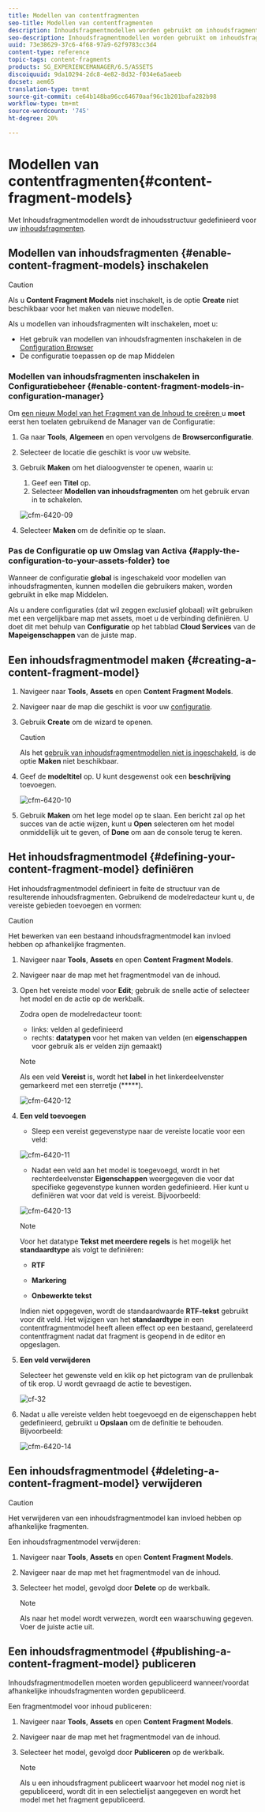 ```yaml
---
title: Modellen van contentfragmenten
seo-title: Modellen van contentfragmenten
description: Inhoudsfragmentmodellen worden gebruikt om inhoudsfragmenten met gestructureerde inhoud te maken.
seo-description: Inhoudsfragmentmodellen worden gebruikt om inhoudsfragmenten met gestructureerde inhoud te maken.
uuid: 73e38629-37c6-4f68-97a9-62f9783cc3d4
content-type: reference
topic-tags: content-fragments
products: SG_EXPERIENCEMANAGER/6.5/ASSETS
discoiquuid: 9da10294-2dc8-4e82-8d32-f034e6a5aeeb
docset: aem65
translation-type: tm+mt
source-git-commit: ce64b148ba96cc64670aaf96c1b201bafa282b98
workflow-type: tm+mt
source-wordcount: '745'
ht-degree: 20%

---
```



# Modellen van contentfragmenten{#content-fragment-models}

Met Inhoudsfragmentmodellen wordt de inhoudsstructuur gedefinieerd voor uw [inhoudsfragmenten](/help/assets/content-fragments/content-fragments.md).

## Modellen van inhoudsfragmenten {#enable-content-fragment-models} inschakelen

>[!CAUTION]
>
>Als u **Content Fragment Models** niet inschakelt, is de optie **Create** niet beschikbaar voor het maken van nieuwe modellen.

Als u modellen van inhoudsfragmenten wilt inschakelen, moet u:

* Het gebruik van modellen van inhoudsfragmenten inschakelen in de [Configuration Browser](/help/sites-administering/configurations.md)
* De configuratie toepassen op de map Middelen

### Modellen van inhoudsfragmenten inschakelen in Configuratiebeheer {#enable-content-fragment-models-in-configuration-manager}

Om [een nieuw Model van het Fragment van de Inhoud te creëren ](#creating-a-content-fragment-model) u **moet** eerst hen toelaten gebruikend de Manager van de Configuratie:

1. Ga naar **Tools**, **Algemeen** en open vervolgens de **Browserconfiguratie**.
1. Selecteer de locatie die geschikt is voor uw website.
1. Gebruik **Maken** om het dialoogvenster te openen, waarin u:

   1. Geef een **Titel** op.
   1. Selecteer **Modellen van inhoudsfragmenten** om het gebruik ervan in te schakelen.

   ![cfm-6420-09](assets/cfm-6420-09.png)

1. Selecteer **Maken** om de definitie op te slaan.

### Pas de Configuratie op uw Omslag van Activa {#apply-the-configuration-to-your-assets-folder} toe

Wanneer de configuratie **global** is ingeschakeld voor modellen van inhoudsfragmenten, kunnen modellen die gebruikers maken, worden gebruikt in elke map Middelen.

Als u andere configuraties (dat wil zeggen exclusief globaal) wilt gebruiken met een vergelijkbare map met assets, moet u de verbinding definiëren. U doet dit met behulp van **Configuratie** op het tabblad **Cloud Services** van de **Mapeigenschappen** van de juiste map.

## Een inhoudsfragmentmodel maken {#creating-a-content-fragment-model}

1. Navigeer naar **Tools**, **Assets** en open **Content Fragment Models**.
1. Navigeer naar de map die geschikt is voor uw [configuratie](#enable-content-fragment-models).
1. Gebruik **Create** om de wizard te openen.

   >[!CAUTION]
   >
   >Als het [gebruik van inhoudsfragmentmodellen niet is ingeschakeld](#enable-content-fragment-models), is de optie **Maken** niet beschikbaar.

1. Geef de **modeltitel** op. U kunt desgewenst ook een **beschrijving** toevoegen.

   ![cfm-6420-10](assets/cfm-6420-10.png)

1. Gebruik **Maken** om het lege model op te slaan. Een bericht zal op het succes van de actie wijzen, kunt u **Open** selecteren om het model onmiddellijk uit te geven, of **Done** om aan de console terug te keren.

## Het inhoudsfragmentmodel {#defining-your-content-fragment-model} definiëren

Het inhoudsfragmentmodel definieert in feite de structuur van de resulterende inhoudsfragmenten. Gebruikend de modelredacteur kunt u, de vereiste gebieden toevoegen en vormen:

>[!CAUTION]
>
>Het bewerken van een bestaand inhoudsfragmentmodel kan invloed hebben op afhankelijke fragmenten.

1. Navigeer naar **Tools**, **Assets** en open **Content Fragment Models**.

1. Navigeer naar de map met het fragmentmodel van de inhoud.
1. Open het vereiste model voor **Edit**; gebruik de snelle actie of selecteer het model en de actie op de werkbalk.

   Zodra open de modelredacteur toont:

   * links: velden al gedefinieerd
   * rechts: **datatypen** voor het maken van velden (en **eigenschappen** voor gebruik als er velden zijn gemaakt)

   >[!NOTE]
   >
   >Als een veld **Vereist** is, wordt het **label** in het linkerdeelvenster gemarkeerd met een sterretje (*****).

   ![cfm-6420-12](assets/cfm-6420-12.png)

1. **Een veld toevoegen**

   * Sleep een vereist gegevenstype naar de vereiste locatie voor een veld:

   ![cfm-6420-11](assets/cfm-6420-11.png)

   * Nadat een veld aan het model is toegevoegd, wordt in het rechterdeelvenster **Eigenschappen** weergegeven die voor dat specifieke gegevenstype kunnen worden gedefinieerd. Hier kunt u definiëren wat voor dat veld is vereist. Bijvoorbeeld:

   ![cfm-6420-13](assets/cfm-6420-13.png)

   >[!NOTE]
   Voor het datatype **Tekst met meerdere regels** is het mogelijk het **standaardtype** als volgt te definiëren:
   * **RTF**

   * **Markering**

   * **Onbewerkte tekst**

   Indien niet opgegeven, wordt de standaardwaarde **RTF-tekst** gebruikt voor dit veld.
   Het wijzigen van het **standaardtype** in een contentfragmentmodel heeft alleen effect op een bestaand, gerelateerd contentfragment nadat dat fragment is geopend in de editor en opgeslagen.

1. **Een veld verwijderen**

   Selecteer het gewenste veld en klik op het pictogram van de prullenbak of tik erop. U wordt gevraagd de actie te bevestigen.

   ![cf-32](assets/cf-32.png)

1. Nadat u alle vereiste velden hebt toegevoegd en de eigenschappen hebt gedefinieerd, gebruikt u **Opslaan** om de definitie te behouden. Bijvoorbeeld:

   ![cfm-6420-14](assets/cfm-6420-14.png)

## Een inhoudsfragmentmodel {#deleting-a-content-fragment-model} verwijderen

>[!CAUTION]
Het verwijderen van een inhoudsfragmentmodel kan invloed hebben op afhankelijke fragmenten.

Een inhoudsfragmentmodel verwijderen:

1. Navigeer naar **Tools**, **Assets** en open **Content Fragment Models**.

1. Navigeer naar de map met het fragmentmodel van de inhoud.
1. Selecteer het model, gevolgd door **Delete** op de werkbalk.

   >[!NOTE]
   Als naar het model wordt verwezen, wordt een waarschuwing gegeven. Voer de juiste actie uit.

## Een inhoudsfragmentmodel {#publishing-a-content-fragment-model} publiceren

Inhoudsfragmentmodellen moeten worden gepubliceerd wanneer/voordat afhankelijke inhoudsfragmenten worden gepubliceerd.

Een fragmentmodel voor inhoud publiceren:

1. Navigeer naar **Tools**, **Assets** en open **Content Fragment Models**.

1. Navigeer naar de map met het fragmentmodel van de inhoud.
1. Selecteer het model, gevolgd door **Publiceren** op de werkbalk.

   >[!NOTE]
   Als u een inhoudsfragment publiceert waarvoor het model nog niet is gepubliceerd, wordt dit in een selectielijst aangegeven en wordt het model met het fragment gepubliceerd.


